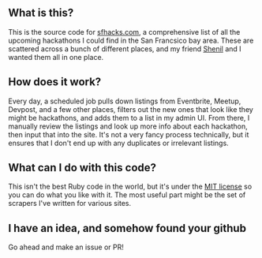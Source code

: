 ## What is this?
This is the source code for [sfhacks.com](https://sfhacks.com), a comprehensive list of all the upcoming hackathons I could find in the San Francsico bay area. These are scattered across a bunch of different places, and my friend [Shenil](https://github.com/Shenil) and I wanted them all in one place.

## How does it work?
Every day, a scheduled job pulls down listings from Eventbrite, Meetup, Devpost, and a few other places, filters out the new ones that look like they might be hackathons, and adds them to a list in my admin UI. From there, I manually review the listings and look up more info about each hackathon, then input that into the site. It's not a very fancy process technically, but it ensures that I don't end up with any duplicates or irrelevant listings.

## What can I do with this code?
This isn't the best Ruby code in the world, but it's under the [MIT license](http://troy.mit-license.org/) so you can do what you like with it. The most useful part might be the set of scrapers I've written for various sites.

## I have an idea, and somehow found your github
Go ahead and make an issue or PR!
